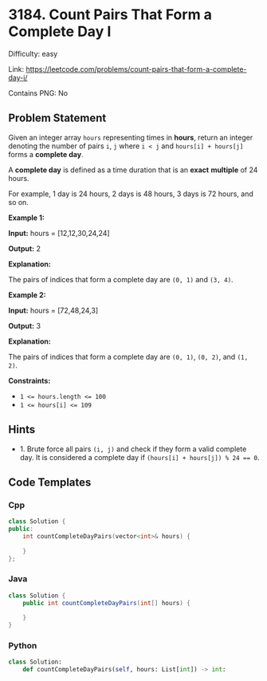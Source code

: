 # 3184. Count Pairs That Form a Complete Day I

Difficulty: easy

Link: https://leetcode.com/problems/count-pairs-that-form-a-complete-day-i/

Contains PNG: No

## Problem Statement

Given an integer array `hours` representing times in **hours**, return an integer denoting the number of pairs `i`, `j` where `i < j` and `hours[i] + hours[j]` forms a **complete day**.

A **complete day** is defined as a time duration that is an **exact** **multiple** of 24 hours.

For example, 1 day is 24 hours, 2 days is 48 hours, 3 days is 72 hours, and so on.

**Example 1:**

**Input:** hours \= \[12,12,30,24,24]

**Output:** 2

**Explanation:**

The pairs of indices that form a complete day are `(0, 1)` and `(3, 4)`.

**Example 2:**

**Input:** hours \= \[72,48,24,3]

**Output:** 3

**Explanation:**

The pairs of indices that form a complete day are `(0, 1)`, `(0, 2)`, and `(1, 2)`.

**Constraints:**

* `1 <= hours.length <= 100`
* `1 <= hours[i] <= 109`

## Hints

- 1\. Brute force all pairs `(i, j)` and check if they form a valid complete day. It is considered a complete day if `(hours[i] + hours[j]) % 24 == 0`.

## Code Templates

### Cpp
```cpp
class Solution {
public:
    int countCompleteDayPairs(vector<int>& hours) {
        
    }
};
```

### Java
```java
class Solution {
    public int countCompleteDayPairs(int[] hours) {
        
    }
}
```

### Python
```python
class Solution:
    def countCompleteDayPairs(self, hours: List[int]) -> int:
        
```

